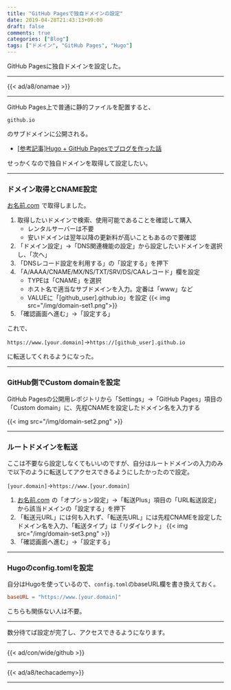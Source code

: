 ```yaml
---
title: "GitHub Pagesで独自ドメインの設定"
date: 2019-04-28T21:43:13+09:00
draft: false
comments: true
categories: ["Blog"]
tags: ["ドメイン", "GitHub Pages", "Hugo"]
---
```


GitHub Pagesに独自ドメインを設定した。

<!--more-->

---

{{< ad/a8/onamae >}}

---

GitHub Pages上で普通に静的ファイルを配置すると、

`github.io`

のサブドメインに公開される。

- [[参考記事]Hugo + GitHub Pagesでブログを作った話](https://www.ted027.com/post/hugo)

せっかくなので独自ドメインを取得して設定したい。

---

### ドメイン取得とCNAME設定

<a href="https://px.a8.net/svt/ejp?a8mat=35DFWV+F4RNAQ+50+2HHVNM" target="_blank" rel="nofollow">お名前.com</a>
<img border="0" width="1" height="1" src="https://www12.a8.net/0.gif?a8mat=35DFWV+F4RNAQ+50+2HHVNM" alt="">で取得しました。

1. 取得したいドメインで検索、使用可能であることを確認して購入
    - レンタルサーバーは不要
    - 安いドメインは翌年以降の更新料が高いこともあるので要確認
2. 「ドメイン設定」→「DNS関連機能の設定」から設定したいドメインを選択し、「次へ」
3. 「DNSレコード設定を利用する」の「設定する」を押下
4. 「A/AAAA/CNAME/MX/NS/TXT/SRV/DS/CAAレコード」欄を設定
    - TYPEは「CNAME」を選択
    - ホスト名で適当なサブドメインを入力。定番は「www」など
    - VALUEに「[github_user].github.io」を設定
    {{< img src="/img/domain-set1.png">}}
5. 「確認画面へ進む」→「設定する」

これで、

`https://www.[your.domain]`→`https://[github_user].github.io`

に転送してくれるようになった。

---

### GitHub側でCustom domainを設定

GitHub Pagesの公開用レポジトリから「Settings」→「GitHub Pages」項目の「Custom domain」に、先程CNAMEを設定したドメイン名を入力する

{{< img src="/img/domain-set2.png" >}}

---

### ルートドメインを転送

ここは不要なら設定しなくてもいいのですが、自分はルートドメインの入力のみで以下のように転送してアクセスできるようにしたかったので設定。

`[your.domain]`→`https://www.[your.domain]`

1. <a href="https://px.a8.net/svt/ejp?a8mat=35DFWV+F4RNAQ+50+2HHVNM" target="_blank" rel="nofollow">お名前.com</a>
<img border="0" width="1" height="1" src="https://www12.a8.net/0.gif?a8mat=35DFWV+F4RNAQ+50+2HHVNM" alt="">の「オプション設定」→「転送Plus」項目の「URL転送設定」から該当ドメインの「設定する」を押下
2. 「転送元URL」には何も入れず、「転送先URL」には先程CNAMEを設定したドメイン名を入力、「転送タイプ」は「リダイレクト」
    {{< img src="/img/domain-set3.png" >}}
3. 「確認画面へ進む」→「設定する」

---

### Hugoのconfig.tomlを設定

自分はHugoを使っているので、`config.toml`のbaseURL欄を書き換えておく。

```config.toml
baseURL = "https://www.[your.domain]"
```

こちらも関係ない人は不要。

---

数分待てば設定が完了し、アクセスできるようになります。

---

{{< ad/con/wide/github >}}

---


{{< ad/a8/techacademy>}}

---